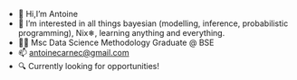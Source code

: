 - 👋 Hi,I’m Antoine
- 👀 I’m interested in all things bayesian (modelling, inference, probabilistic programming), Nix❄, learning anything and everything.
- 👨‍🎓️ Msc Data Science Methodology Graduate @ BSE
- 📫 antoinecarnec@gmail.com
- 🔍 Currently looking for opportunities!
